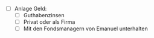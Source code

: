 - [ ] Anlage Geld:
	- [ ] Guthabenzinsen
	- [ ] Privat oder als Firma
	- [ ] Mit den Fondsmanagern von Emanuel unterhalten